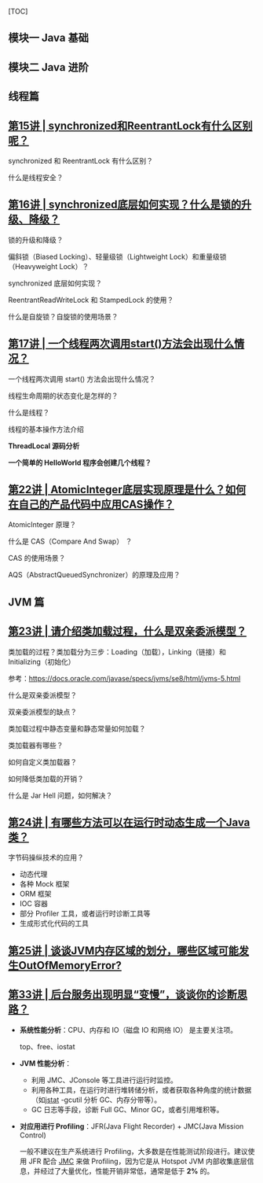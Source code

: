 [TOC]

## 模块一 Java 基础

## 模块二 Java 进阶

## 线程篇

## [第15讲 | synchronized和ReentrantLock有什么区别呢？](https://time.geekbang.org/column/article/8799)

synchronized 和 ReentrantLock 有什么区别？

什么是线程安全？

## [第16讲 | synchronized底层如何实现？什么是锁的升级、降级？](https://time.geekbang.org/column/article/9042)

锁的升级和降级？

偏斜锁（Biased Locking）、轻量级锁（Lightweight Lock）和重量级锁（Heavyweight Lock）？

synchronized 底层如何实现？

ReentrantReadWriteLock 和 StampedLock 的使用？

什么是自旋锁？自旋锁的使用场景？

## [第17讲 | 一个线程两次调用start()方法会出现什么情况？](https://time.geekbang.org/column/article/9103)

一个线程两次调用 start() 方法会出现什么情况？

线程生命周期的状态变化是怎样的？

什么是线程？

线程的基本操作方法介绍

**ThreadLocal 源码分析**

**一个简单的 HelloWorld 程序会创建几个线程？**

## [第22讲 | AtomicInteger底层实现原理是什么？如何在自己的产品代码中应用CAS操作？](https://time.geekbang.org/column/article/9788)

AtomicInteger 原理？

什么是 CAS（Compare And Swap） ？

CAS 的使用场景？

AQS（AbstractQueuedSynchronizer）的原理及应用？

## JVM 篇

## [第23讲 | 请介绍类加载过程，什么是双亲委派模型？](https://time.geekbang.org/column/article/9946)

类加载的过程？类加载分为三步：Loading（加载），Linking（链接）和 Initializing（初始化）

参考：https://docs.oracle.com/javase/specs/jvms/se8/html/jvms-5.html

什么是双亲委派模型？

双亲委派模型的缺点？

类加载过程中静态变量和静态常量如何加载？

类加载器有哪些？

如何自定义类加载器？

如何降低类加载的开销？

什么是 Jar Hell 问题，如何解决？

## [第24讲 | 有哪些方法可以在运行时动态生成一个Java类？](https://time.geekbang.org/column/article/10076)

字节码操纵技术的应用？

- 动态代理
- 各种 Mock 框架
- ORM 框架
- IOC 容器
- 部分 Profiler 工具，或者运行时诊断工具等
- 生成形式化代码的工具

## [第25讲 | 谈谈JVM内存区域的划分，哪些区域可能发生OutOfMemoryError?](https://time.geekbang.org/column/article/10192)

## [第33讲 | 后台服务出现明显“变慢”，谈谈你的诊断思路？](https://time.geekbang.org/column/article/11651)

- **系统性能分析**：CPU、内存和 IO（磁盘 IO 和网络 IO） 是主要关注项。

  top、free、iostat

- **JVM 性能分析**：

  - 利用 JMC、JConsole 等工具进行运行时监控。
  - 利用各种工具，在运行时进行堆转储分析，或者获取各种角度的统计数据（如[jstat](https://docs.oracle.com/javase/7/docs/technotes/tools/share/jstat.html) -gcutil 分析 GC、内存分带等）。
  - GC 日志等手段，诊断 Full GC、Minor GC，或者引用堆积等。

- **对应用进行 Profiling**：JFR(Java Flight Recorder) + JMC(Java Mission Control)

  一般不建议在生产系统进行 Profiling，大多数是在性能测试阶段进行。建议使用 JFR 配合 [JMC](http://www.oracle.com/technetwork/java/javaseproducts/mission-control/java-mission-control-1998576.html) 来做 Profiling，因为它是从 Hotspot JVM 内部收集底层信息，并经过了大量优化，性能开销非常低，通常是低于 **2%** 的。

